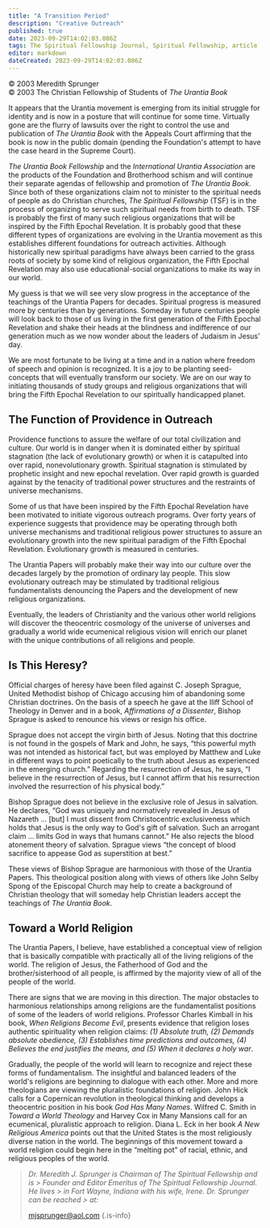 ```yaml
---
title: "A Transition Period"
description: "Creative Outreach"
published: true
date: 2023-09-29T14:02:03.086Z
tags: The Spiritual Fellowship Journal, Spiritual Fellowship, article
editor: markdown
dateCreated: 2023-09-29T14:02:03.086Z
---
```


<p class="v-card v-sheet theme--light gray lighten-3 px-2">© 2003 Meredith Sprunger<br>© 2003 The Christian Fellowship of Students of <i>The Urantia Book</i></p>

It appears that the Urantia movement is emerging from its initial struggle for identity and is now in a posture that will continue for some time. Virtually gone are the flurry of lawsuits over the right to control the use and publication of _The Urantia Book_ with the Appeals Court affirming that the book is now in the public domain (pending the Foundation's attempt to have the case heard in the Supreme Court).

_The Urantia Book Fellowship_ and the _International Urantia Association_ are the products of the Foundation and Brotherhood schism and will continue their separate agendas of fellowship and promotion of _The Urantia Book_. Since both of these organizations claim not to minister to the spiritual needs of people as do Christian churches, _The Spiritual Fellowship_ (TSF) is in the process of organizing to serve such spiritual needs from birth to death. TSF is probably the first of many such religious organizations that will be inspired by the Fifth Epochal Revelation. It is probably good that these different types of organizations are evolving in the Urantia movement as this establishes different foundations for outreach activities. Although historically new spiritual paradigms have always been carried to the grass roots of society by some kind of religious organization, the Fifth Epochal Revelation may also use educational-social organizations to make its way in our world.

My guess is that we will see very slow progress in the acceptance of the teachings of the Urantia Papers for decades. Spiritual progress is measured more by centuries than by generations. Someday in future centuries people will look back to those of us living in the first generation of the Fifth Epochal Revelation and shake their heads at the blindness and indifference of our generation much as we now wonder about the leaders of Judaism in Jesus' day.

We are most fortunate to be living at a time and in a nation where freedom of speech and opinion is recognized. It is a joy to be planting seed-concepts that will eventually transform our society. We are on our way to initiating thousands of study groups and religious organizations that will bring the Fifth Epochal Revelation to our spiritually handicapped planet.

## The Function of Providence in Outreach

Providence functions to assure the welfare of our total civilization and culture. Our world is in danger when it is dominated either by spiritual stagnation (the lack of evolutionary growth) or when it is catapulted into over rapid, nonevolutionary growth. Spiritual stagnation is stimulated by prophetic insight and new epochal revelation. Over rapid growth is guarded against by the tenacity of traditional power structures and the restraints of universe mechanisms.

Some of us that have been inspired by the Fifth Epochal Revelation have been motivated to initiate vigorous outreach programs. Over forty years of experience suggests that providence may be operating through both universe mechanisms and traditional religious power structures to assure an evolutionary growth into the new spiritual paradigm of the Fifth Epochal Revelation. Evolutionary growth is measured in centuries.

The Urantia Papers will probably make their way into our culture over the decades largely by the promotion of ordinary lay people. This slow evolutionary outreach may be stimulated by traditional religious fundamentalists denouncing the Papers and the development of new religious organizations.

Eventually, the leaders of Christianity and the various other world religions will discover the theocentric cosmology of the universe of universes and gradually a world wide ecumenical religious vision will enrich our planet with the unique contributions of all religions and people.

## Is This Heresy?

Official charges of heresy have been filed against C. Joseph Sprague, United Methodist bishop of Chicago accusing him of abandoning some Christian doctrines. On the basis of a speech he gave at the Iliff School of Theology in Denver and in a book, _Affirmations of a Dissenter_, Bishop Sprague is asked to renounce his views or resign his office.

Sprague does not accept the virgin birth of Jesus. Noting that this doctrine is not found in the gospels of Mark and John, he says, “this powerful myth was not intended as historical fact, but was employed by Matthew and Luke in different ways to point poetically to the truth about Jesus as experienced in the emerging church.” Regarding the resurrection of Jesus, he says, “I believe in the resurrection of Jesus, but I cannot affirm that his resurrection involved the resurrection of his physical body.”

Bishop Sprague does not believe in the exclusive role of Jesus in salvation. He declares, “God was uniquely and normatively revealed in Jesus of Nazareth ... [but] I must dissent from Christocentric exclusiveness which holds that Jesus is the only way to God's gift of salvation. Such an arrogant claim ... limits God in ways that humans cannot.” He also rejects the blood atonement theory of salvation. Sprague views “the concept of blood sacrifice to appease God as superstition at best.”

These views of Bishop Sprague are harmonious with those of the Urantia Papers. This theological position along with views of others like John Selby Spong of the Episcopal Church may help to create a background of Christian theology that will someday help Christian leaders accept the teachings of _The Urantia Book_.

## Toward a World Religion

The Urantia Papers, I believe, have established a conceptual view of religion that is basically compatible with practically all of the living religions of the world. The religion of Jesus, the Fatherhood of God and the brother/sisterhood of all people, is affirmed by the majority view of all of the people of the world.

There are signs that we are moving in this direction. The major obstacles to harmonious relationships among religions are the fundamentalist positions of some of the leaders of world religions. Professor Charles Kimball in his book, _When Religions Become Evil_, presents evidence that religion loses authentic spirituality when religion claims: _(1) Absolute truth, (2) Demands absolute obedience, (3) Establishes time predictions and outcomes, (4) Believes the end justifies the means, and (5) When it declares a holy war_.

Gradually, the people of the world will learn to recognize and reject these forms of fundamentalism. The insightful and balanced leaders of the world's religions are beginning to dialogue with each other. More and more theologians are viewing the pluralistic foundations of religion. John Hick calls for a Copernican revolution in theological thinking and develops a theocentric position in his book _God Has Many Names_. Wilfred C. Smith in _Toward a World Theology_ and Harvey Cox in Many Mansions call for an ecumenical, pluralistic approach to religion. Diana L. Eck in her book _A New Religious America_ points out that the United States is the most religiously diverse nation in the world. The beginnings of this movement toward a world religion could begin here in the “melting pot” of racial, ethnic, and religious peoples of the world.

> _Dr. Meredith J. Sprunger is Chairman of The Spiritual Fellowship and is > Founder and Editor Emeritus of _The Spiritual Fellowship Journal_. He lives > in Fort Wayne, Indiana with his wife, Irene. Dr. Sprunger can be reached > at:_
> 
> mjsprunger@aol.com
{.is-info}